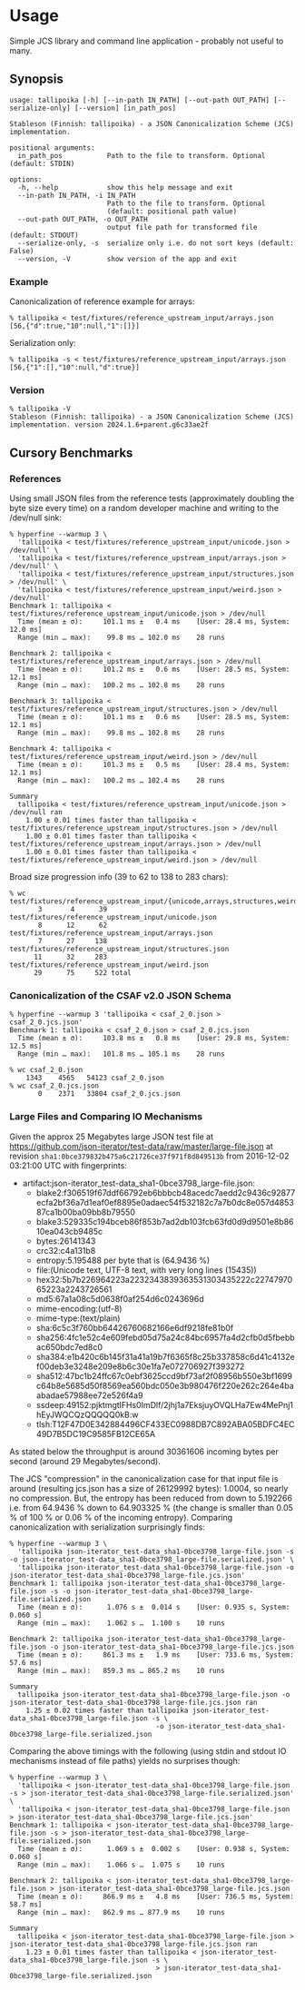 # Usage

Simple JCS library and command line application - probably not useful to many.

## Synopsis

```console
usage: tallipoika [-h] [--in-path IN_PATH] [--out-path OUT_PATH] [--serialize-only] [--version] [in_path_pos]

Stableson (Finnish: tallipoika) - a JSON Canonicalization Scheme (JCS) implementation.

positional arguments:
  in_path_pos           Path to the file to transform. Optional (default: STDIN)

options:
  -h, --help            show this help message and exit
  --in-path IN_PATH, -i IN_PATH
                        Path to the file to transform. Optional
                        (default: positional path value)
  --out-path OUT_PATH, -o OUT_PATH
                        output file path for transformed file (default: STDOUT)
  --serialize-only, -s  serialize only i.e. do not sort keys (default: False)
  --version, -V         show version of the app and exit
```

### Example

Canonicalization of reference example for arrays:

```console
% tallipoika < test/fixtures/reference_upstream_input/arrays.json
[56,{"d":true,"10":null,"1":[]}]
```

Serialization only:

```console
% tallipoika -s < test/fixtures/reference_upstream_input/arrays.json
[56,{"1":[],"10":null,"d":true}]
```

### Version

```console
% tallipoika -V
Stableson (Finnish: tallipoika) - a JSON Canonicalization Scheme (JCS) implementation. version 2024.1.6+parent.g6c33ae2f
```

## Cursory Benchmarks

### References

Using small JSON files from the reference tests (approximately doubling the byte size every time) on a random 
developer machine and writing to the /dev/null sink:

```console
% hyperfine --warmup 3 \
  'tallipoika < test/fixtures/reference_upstream_input/unicode.json > /dev/null' \
  'tallipoika < test/fixtures/reference_upstream_input/arrays.json > /dev/null' \
  'tallipoika < test/fixtures/reference_upstream_input/structures.json > /dev/null' \
  'tallipoika < test/fixtures/reference_upstream_input/weird.json > /dev/null'
Benchmark 1: tallipoika < test/fixtures/reference_upstream_input/unicode.json > /dev/null
  Time (mean ± σ):     101.1 ms ±   0.4 ms    [User: 28.4 ms, System: 12.0 ms]
  Range (min … max):    99.8 ms … 102.0 ms    28 runs

Benchmark 2: tallipoika < test/fixtures/reference_upstream_input/arrays.json > /dev/null
  Time (mean ± σ):     101.2 ms ±   0.6 ms    [User: 28.5 ms, System: 12.1 ms]
  Range (min … max):   100.2 ms … 102.8 ms    28 runs

Benchmark 3: tallipoika < test/fixtures/reference_upstream_input/structures.json > /dev/null
  Time (mean ± σ):     101.1 ms ±   0.6 ms    [User: 28.5 ms, System: 12.1 ms]
  Range (min … max):    99.8 ms … 102.8 ms    28 runs

Benchmark 4: tallipoika < test/fixtures/reference_upstream_input/weird.json > /dev/null
  Time (mean ± σ):     101.3 ms ±   0.5 ms    [User: 28.4 ms, System: 12.1 ms]
  Range (min … max):   100.2 ms … 102.4 ms    28 runs

Summary
  tallipoika < test/fixtures/reference_upstream_input/unicode.json > /dev/null ran
    1.00 ± 0.01 times faster than tallipoika < test/fixtures/reference_upstream_input/structures.json > /dev/null
    1.00 ± 0.01 times faster than tallipoika < test/fixtures/reference_upstream_input/arrays.json > /dev/null
    1.00 ± 0.01 times faster than tallipoika < test/fixtures/reference_upstream_input/weird.json > /dev/null
```

Broad size progression info (39 to 62 to 138 to 283 chars):

```console
% wc test/fixtures/reference_upstream_input/{unicode,arrays,structures,weird}.json
       3       4      39 test/fixtures/reference_upstream_input/unicode.json
       8      12      62 test/fixtures/reference_upstream_input/arrays.json
       7      27     138 test/fixtures/reference_upstream_input/structures.json
      11      32     283 test/fixtures/reference_upstream_input/weird.json
      29      75     522 total
```


### Canonicalization of the CSAF v2.0 JSON Schema

```console
% hyperfine --warmup 3 'tallipoika < csaf_2_0.json > csaf_2_0.jcs.json'
Benchmark 1: tallipoika < csaf_2_0.json > csaf_2_0.jcs.json
  Time (mean ± σ):     103.8 ms ±   0.8 ms    [User: 29.8 ms, System: 12.5 ms]
  Range (min … max):   101.8 ms … 105.1 ms    28 runs

% wc csaf_2_0.json
    1343    4565   54123 csaf_2_0.json
% wc csaf_2_0.jcs.json
       0    2371   33804 csaf_2_0.jcs.json
```

### Large Files and Comparing IO Mechanisms

Given the approx 25 Megabytes large JSON test file at <https://github.com/json-iterator/test-data/raw/master/large-file.json> 
at revision `sha1:0bce379832b475a6c21726ce37f971f8d849513b` from 2016-12-02 03:21:00 UTC with fingerprints:

- artifact:json-iterator_test-data_sha1-0bce3798_large-file.json:
  + blake2:f306519f67ddf66792eb6bbbcb48acedc7aedd2c9436c92877ecfa2bf36a7d1eaf0ef8895e0adaec54f532182c7a7b0dc8e057d485387ca1b00ba09bb8b79550
  + blake3:529335c194bceb86f853b7ad2db103fcb63fd0d9d9501e8b8610ea043cb9485c
  + bytes:26141343
  + crc32:c4a131b8
  + entropy:5.195488 per byte that is (64.9436 %)
  + file:(Unicode text, UTF-8 text, with very long lines (15435))
  + hex32:5b7b226964223a2232343839363531303435222c2274797065223a2243726561
  + md5:67a1a08c5d0638f0af254d6c0243696d
  + mime-encoding:(utf-8)
  + mime-type:(text/plain)
  + sha:6c5c3f760bb64426760682166e6df9218fe81b0f
  + sha256:4fc1e52c4e609febd05d75a24c84bc6957fa4d2cfb0d5fbebbac650bdc7ed8c0
  + sha384:e1b420c6b145f31a41a19b7f6365f8c25b337858c6d41c4132ef00deb3e3248e209e8b6c30e1fa7e072706927f393272
  + sha512:47bc1b24ffc67c0ebf3625ccd9bf73af2f08956b550e3bf1699c64b8e5685d50f8569ea560bdc050e3b980476f220e262c264e4baabadae57988ee72e526f4a9
  + ssdeep:49152:pjktmgtlFHs0ImDlf/2jhj1a7EksjuyOVQLHa7Ew4MePnj1hEyJWQCQzQQQQQ0kB:w
  + tlsh:T12F47D0E342884496CF433EC0988DB7C892ABA05BDFC4EC49D7B5DC19C9585FB12CE65A

As stated below the throughput is around 30361606 incoming bytes per second (around 29 Megabytes/second).

The JCS "compression" in the canonicalization case for that input file is around (resulting jcs.json has a size of 26129992 bytes): 1.0004, so nearly no compression.
But, the entropy has been reduced from down to 5.192266 i.e. from 64.9436 % down to 64.903325 % (the change is smaller than 0.05 % of 100 % or 0.06 % of the incoming entropy). 
Comparing canonicalization with serialization surprisingly finds:

```console
% hyperfine --warmup 3 \
  'tallipoika json-iterator_test-data_sha1-0bce3798_large-file.json -s -o json-iterator_test-data_sha1-0bce3798_large-file.serialized.json' \
  'tallipoika json-iterator_test-data_sha1-0bce3798_large-file.json -o json-iterator_test-data_sha1-0bce3798_large-file.jcs.json'
Benchmark 1: tallipoika json-iterator_test-data_sha1-0bce3798_large-file.json -s -o json-iterator_test-data_sha1-0bce3798_large-file.serialized.json
  Time (mean ± σ):      1.076 s ±  0.014 s    [User: 0.935 s, System: 0.060 s]
  Range (min … max):    1.062 s …  1.100 s    10 runs

Benchmark 2: tallipoika json-iterator_test-data_sha1-0bce3798_large-file.json -o json-iterator_test-data_sha1-0bce3798_large-file.jcs.json
  Time (mean ± σ):     861.3 ms ±   1.9 ms    [User: 733.6 ms, System: 57.6 ms]
  Range (min … max):   859.3 ms … 865.2 ms    10 runs

Summary
  tallipoika json-iterator_test-data_sha1-0bce3798_large-file.json -o json-iterator_test-data_sha1-0bce3798_large-file.jcs.json ran
    1.25 ± 0.02 times faster than tallipoika json-iterator_test-data_sha1-0bce3798_large-file.json -s \
                                    -o json-iterator_test-data_sha1-0bce3798_large-file.serialized.json
```

Comparing the above timings with the following (using stdin and stdout IO mechanisms instead of file paths) yields no surprises though:

```console
% hyperfine --warmup 3 \
  'tallipoika < json-iterator_test-data_sha1-0bce3798_large-file.json -s > json-iterator_test-data_sha1-0bce3798_large-file.serialized.json' \
  'tallipoika < json-iterator_test-data_sha1-0bce3798_large-file.json > json-iterator_test-data_sha1-0bce3798_large-file.jcs.json'
Benchmark 1: tallipoika < json-iterator_test-data_sha1-0bce3798_large-file.json -s > json-iterator_test-data_sha1-0bce3798_large-file.serialized.json
  Time (mean ± σ):      1.069 s ±  0.002 s    [User: 0.938 s, System: 0.060 s]
  Range (min … max):    1.066 s …  1.075 s    10 runs

Benchmark 2: tallipoika < json-iterator_test-data_sha1-0bce3798_large-file.json > json-iterator_test-data_sha1-0bce3798_large-file.jcs.json
  Time (mean ± σ):     866.9 ms ±   4.8 ms    [User: 736.5 ms, System: 58.7 ms]
  Range (min … max):   862.9 ms … 877.9 ms    10 runs

Summary
  tallipoika < json-iterator_test-data_sha1-0bce3798_large-file.json > json-iterator_test-data_sha1-0bce3798_large-file.jcs.json ran
    1.23 ± 0.01 times faster than tallipoika < json-iterator_test-data_sha1-0bce3798_large-file.json -s \
                                    > json-iterator_test-data_sha1-0bce3798_large-file.serialized.json
```
